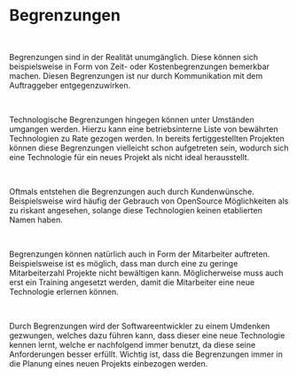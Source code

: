 Begrenzungen
============

 

Begrenzungen sind in der Realität unumgänglich. Diese können sich beispielsweise
in Form von Zeit- oder Kostenbegrenzungen bemerkbar machen. Diesen Begrenzungen
ist nur durch Kommunikation mit dem Auftraggeber entgegenzuwirken.

 

Technologische Begrenzungen hingegen können unter Umständen umgangen werden.
Hierzu kann eine betriebsinterne Liste von bewährten Technologien zu Rate
gezogen werden. In bereits fertiggestellten Projekten können diese Begrenzungen
vielleicht schon aufgetreten sein, wodurch sich eine Technologie für ein neues
Projekt als nicht ideal herausstellt.

 

Oftmals entstehen die Begrenzungen auch durch Kundenwünsche. Beispielsweise wird
häufig der Gebrauch von OpenSource Möglichkeiten als zu riskant angesehen,
solange diese Technologien keinen etablierten Namen haben.

 

Begrenzungen können natürlich auch in Form der Mitarbeiter auftreten.
Beispielsweise ist es möglich, dass man durch eine zu geringe Mitarbeiterzahl
Projekte nicht bewältigen kann. Möglicherweise muss auch erst ein Training
angesetzt werden, damit die Mitarbeiter eine neue Technologie erlernen können.

 

Durch Begrenzungen wird der Softwareentwickler zu einem Umdenken gezwungen,
welches dazu führen kann, dass dieser eine neue Technologie kennen lernt, welche
er nachfolgend immer benutzt, da diese seine Anforderungen besser erfüllt.
Wichtig ist, dass die Begrenzungen immer in die Planung eines neuen Projekts
einbezogen werden.
